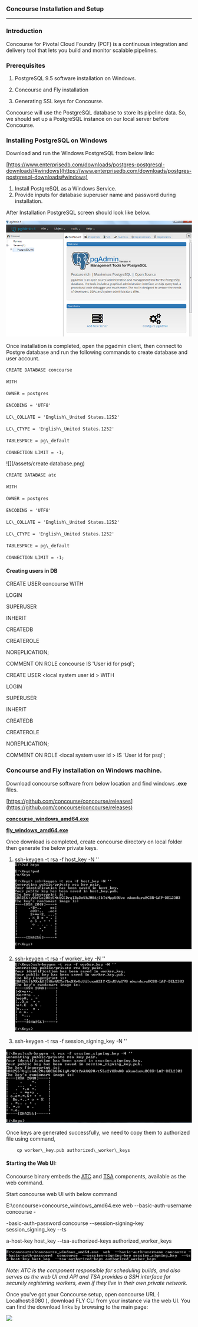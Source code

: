 ### Concourse Installation and Setup

---

### Introduction

Concourse for Pivotal Cloud Foundry \(PCF\) is a continuous integration and delivery tool that lets you build and monitor scalable pipelines.

### Prerequisites

1. PostgreSQL 9.5 software installation on Windows.

2. Concourse and Fly installation

3. Generating SSL keys for Concourse.

Concourse will use the PostgreSQL database to store its pipeline data.  So, we should set up a PostgreSQL instance on our local server before Concourse.

### Installing PostgreSQL on Windows

Download and run the Windows PostgreSQL from below link:

[https://www.enterprisedb.com/downloads/postgres-postgresql-downloads\#windows](https://www.enterprisedb.com/downloads/postgres-postgresql-downloads#windows)

1. Install PostgreSQL as a Windows Service.
2. Provide inputs for database superuser name and password during installation.

After Installation PostgreSQL screen should look like below.

![](/assets/Pgadmin)

Once installation is completed, open the pgadmin client, then connect to Postgre database and run the following commands to create database and user account.

```
CREATE DATABASE concourse

WITH 

OWNER = postgres

ENCODING = 'UTF8'

LC\_COLLATE = 'English\_United States.1252'

LC\_CTYPE = 'English\_United States.1252'

TABLESPACE = pg\_default

CONNECTION LIMIT = -1;
```

![](/assets/create database.png)

```
CREATE DATABASE atc

WITH 

OWNER = postgres

ENCODING = 'UTF8'

LC\_COLLATE = 'English\_United States.1252'

LC\_CTYPE = 'English\_United States.1252'

TABLESPACE = pg\_default

CONNECTION LIMIT = -1;
```

#### **Creating users in DB**

CREATE USER concourse WITH

LOGIN

SUPERUSER

INHERIT

CREATEDB

CREATEROLE

NOREPLICATION;

COMMENT ON ROLE concourse IS 'User id for psql';

CREATE USER &lt;local system user id &gt; WITH

LOGIN

SUPERUSER

INHERIT

CREATEDB

CREATEROLE

NOREPLICATION;

COMMENT ON ROLE &lt;local system user id &gt; IS 'User id for psql';

### Concourse and Fly installation on Windows machine.

Download concourse software from below location and find windows **.exe** files.

[https://github.com/concourse/concourse/releases](https://github.com/concourse/concourse/releases)

[**concourse\_windows\_amd64.exe**](https://github.com/concourse/concourse/releases/download/v3.8.0/concourse_windows_amd64.exe)

[**fly\_windows\_amd64.exe**](https://github.com/concourse/concourse/releases/download/v3.8.0/fly_windows_amd64.exe)

Once download is completed, create concourse directory on local folder then generate the below private keys.

1. ssh-keygen -t rsa -f host\_key -N ''![](/assets/keygen.png)

  2. ssh-keygen -t rsa -f worker\_key -N ''![](/assets/workerkey.png)

3. ssh-keygen -t rsa -f session\_signing\_key -N ''

![](/assets/sessionkey.png)



Once keys are generated successfully, we need to copy them to authorized file using command,

```
    cp worker\_key.pub authorized\_worker\_keys
```

#### Starting the Web UI:

Concourse binary embeds the [ATC](https://github.com/concourse/atc) and [TSA](https://github.com/concourse/tsa) components, available as the web command.

Start concourse web UI with below command

E:\concourse&gt;concourse\_windows\_amd64.exe  web  --basic-auth-username concourse -

-basic-auth-password  concourse  --session-signing-key session\_signing\_key  --ts

a-host-key host\_key  --tsa-authorized-keys authorized\_worker\_keys

![](/assets/con_webUI.png)

_Note:  ATC is the component responsible for scheduling builds, and also serves as the web UI and API and TSA provides a SSH interface for securely registering workers, even if they live in their own private network._

Once you've got your Concourse setup, open concourse URL \( Localhost:8080 \), download   FLY CLI from your instance via the web UI.  You can find the download links by browsing to the main page:

![](/assets/Concourse )

